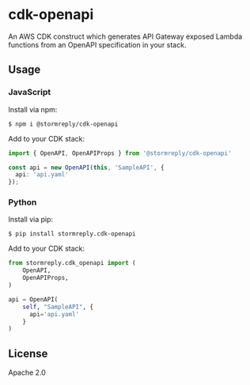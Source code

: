 # cdk-openapi

An AWS CDK construct which generates API Gateway exposed Lambda functions
from an OpenAPI specification in your stack.

## Usage

### JavaScript

Install via npm:

```shell
$ npm i @stormreply/cdk-openapi
```

Add to your CDK stack:

```ts
import { OpenAPI, OpenAPIProps } from '@stormreply/cdk-openapi'

const api = new OpenAPI(this, 'SampleAPI', {
  api: 'api.yaml'
});
```

### Python

Install via pip:

```shell
$ pip install stormreply.cdk-openapi
```

Add to your CDK stack:

```python
from stormreply.cdk_openapi import (
    OpenAPI,
    OpenAPIProps,
)

api = OpenAPI(
    self, "SampleAPI", {
      api='api.yaml'
    }
)
```

## License

Apache 2.0
